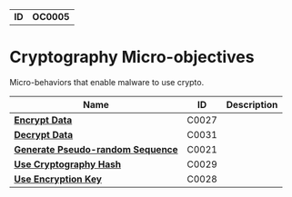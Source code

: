 |||
|---|---|
|**ID**|**OC0005**|


# Cryptography Micro-objectives #
Micro-behaviors that enable malware to use crypto.

|Name|ID|Description|
|---|---|---|
|[**Encrypt Data**](../cryptography/encrypt.md)|C0027||
|[**Decrypt Data**](../cryptography/decrypt.md)|C0031||
|[**Generate Pseudo-random Sequence**](../cryptography/gen-random.md)|C0021||
|[**Use Cryptography Hash**](../cryptography/crypto-hash.md)|C0029||
|[**Use Encryption Key**](../cryptography/key.md)|C0028||